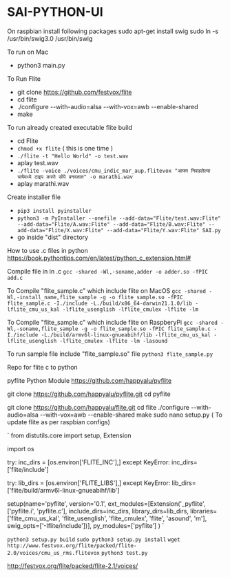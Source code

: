 # SAI-PYTHON-UI

On raspbian install following packages
sudo apt-get install swig
sudo ln -s /usr/bin/swig3.0 /usr/bin/swig


To run on Mac
- python3 main.py

To Run Flite
- git  clone https://github.com/festvox/flite
- cd flite
- ./configure --with-audio=alsa --with-vox=awb --enable-shared
- make

To run already created executable flite build
- cd Flite
- `chmod +x flite` ( this is one time )
- `./flite -t "Hello World" -o test.wav`
- aplay test.wav
- `./flite -voice ./voices/cmu_indic_mar_aup.flitevox "आपण निवडलेल्या भाषेमध्ये टाइप करणे सोपे बनवतात" -o marathi.wav`
- aplay marathi.wav

Create installer file
- `pip3 install pyinstaller`
- `python3 -m PyInstaller --onefile --add-data="Flite/test.wav:Flite" --add-data="Flite/A.wav:Flite" --add-data="Flite/B.wav:Flite" --add-data="Flite/X.wav:Flite" --add-data="Flite/Y.wav:Flite" SAI.py`
- go inside "dist" directory

How to use .c files in python
https://book.pythontips.com/en/latest/python_c_extension.html#

Compile file in in .c
`gcc -shared -Wl,-soname,adder -o adder.so -fPIC add.c`


To Compile "flite_sample.c" which include flite on MacOS
`gcc -shared -Wl,-install_name,flite_sample -g -o flite_sample.so -fPIC flite_sample.c -I./include -L./build/x86_64-darwin21.1.0/lib -lflite_cmu_us_kal -lflite_usenglish -lflite_cmulex -lflite -lm`

To Compile "flite_sample.c" which include flite on RaspberyPi
`gcc -shared -Wl,-soname,flite_sample -g -o flite_sample.so -fPIC flite_sample.c -I./include -L./build/armv6l-linux-gnueabihf/lib -lflite_cmu_us_kal -lflite_usenglish -lflite_cmulex -lflite -lm -lasound`


To run sample file include "flite_sample.so" file
`python3 flite_sample.py`

Repo for flite c to python

pyflite Python Module
https://github.com/happyalu/pyflite

git clone https://github.com/happyalu/pyflite.git
cd pyflite

git clone https://github.com/happyalu/flite.git
cd flite
./configure --with-audio=alsa --with-vox=awb --enable-shared
make
sudo nano setup.py ( To update flite as per raspbian configs)

`
from distutils.core import setup, Extension

import os

try:
    inc_dirs = [os.environ['FLITE_INC'],]
except KeyError:
    inc_dirs=['flite/include']

try:
    lib_dirs = [os.environ['FLITE_LIBS'],]
except KeyError:
    lib_dirs=['flite/build/armv6l-linux-gnueabihf/lib']

setup(name='pyflite',
      version='0.1',
      ext_modules=[Extension('_pyflite', ['pyflite.i', 'pyflite.c'],
                             include_dirs=inc_dirs,
                             library_dirs=lib_dirs,
                             libraries=['flite_cmu_us_kal', 'flite_usenglish', 'flite_cmulex', 'flite', 'asound', 'm'],
                             swig_opts=['-Iflite/include'])],
      py_modules=['pyflite']
)
`

`python3 setup.py build`
`sudo python3 setup.py install`
`wget http://www.festvox.org/flite/packed/flite-2.0/voices/cmu_us_rms.flitevox`
`python3 test.py`

http://festvox.org/flite/packed/flite-2.1/voices/
